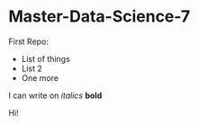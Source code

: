# Master-Data-Science-7

First Repo:

* List of things
* List 2
* One more

I can write on *italics* **bold**

Hi!
